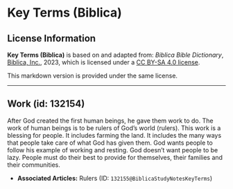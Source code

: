 # Key Terms (Biblica)

## License Information

**Key Terms (Biblica)** is based on and adapted from: _Biblica Bible Dictionary_, [Biblica, Inc.](https://www.biblica.com/), 2023, which is licensed under a [CC BY-SA 4.0 license](https://creativecommons.org/licenses/by-sa/4.0/legalcode.en).

This markdown version is provided under the same license.



--------------------------------

## Work (id: 132154)

After God created the first human beings, he gave them work to do. The work of human beings is to be rulers of God’s world (rulers). This work is a blessing for people. It includes farming the land. It includes the many ways that people take care of what God has given them. God wants people to follow his example of working and resting. God doesn’t want people to be lazy. People must do their best to provide for themselves, their families and their communities.

* **Associated Articles:** Rulers (ID: `132155@BiblicaStudyNotesKeyTerms`)

